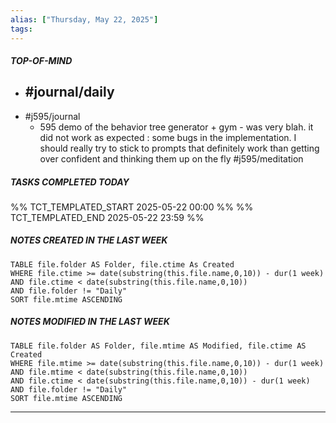 ```yaml
---
alias: ["Thursday, May 22, 2025"]
tags: 
---
```

##### TOP-OF-MIND
- #journal/daily 
	- 
- #j595/journal 
	- 595 demo of the behavior tree generator + gym - was very blah. it did not work as expected : some bugs in the implementation. I should really try to stick to prompts that definitely work than getting over confident and thinking them up on the fly #j595/meditation 

##### TASKS COMPLETED TODAY
%% TCT_TEMPLATED_START 2025-05-22 00:00 %%
%% TCT_TEMPLATED_END 2025-05-22 23:59 %%



##### NOTES CREATED IN THE LAST WEEK
``` dataview
TABLE file.folder AS Folder, file.ctime As Created
WHERE file.ctime >= date(substring(this.file.name,0,10)) - dur(1 week) 
AND file.ctime < date(substring(this.file.name,0,10)) 
AND file.folder != "Daily"
SORT file.mtime ASCENDING
```

##### NOTES MODIFIED IN THE LAST WEEK
``` dataview
TABLE file.folder AS Folder, file.mtime AS Modified, file.ctime AS Created
WHERE file.mtime >= date(substring(this.file.name,0,10)) - dur(1 week)
AND file.mtime < date(substring(this.file.name,0,10))
AND file.ctime < date(substring(this.file.name,0,10)) - dur(1 week)
AND file.folder != "Daily"
SORT file.mtime ASCENDING
```
---
